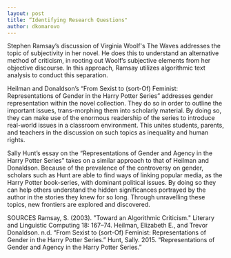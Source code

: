 ```yaml
---
layout: post
title: “Identifying Research Questions"
author: dkomarovo
---
```


Stephen Ramsay’s discussion of Virginia Woolf's The Waves addresses the topic of subjectivity in her novel. He does this to understand 
an alternative method of criticism, in rooting out Woolf’s subjective elements from her objective discourse. In this approach, Ramsay 
utilizes algorithmic text analysis to conduct this separation.

Heilman and Donaldson’s “From Sexist to (sort-Of) Feminist: Representations of Gender in the Harry Potter Series” addresses gender 
representation within the novel collection. They do so in order to outline the important issues, trans-morphing them into scholarly 
material. By doing so, they can make use of the enormous readership of the series to introduce real-world issues in a classroom 
environment. This unites students, parents, and teachers in the discussion on such topics as inequality and human rights.

Sally Hunt’s essay on the “Representations of Gender and Agency in the Harry Potter Series” takes on a similar approach to that of Heilman
and Donaldson. Because of the prevalence of the controversy on gender, scholars such as Hunt are able to find ways of linking popular 
media, as the Harry Potter book-series, with dominant political issues. By doing so they can help others understand the hidden significances 
portrayed by the author in the stories they knew for so long. Through unravelling these topics, new frontiers are explored and discovered.

SOURCES
Ramsay, S. (2003). "Toward an Algorithmic Criticism." Literary and Linguistic Computing 18: 167–74.
Heilman, Elizabeth E., and Trevor Donaldson. n.d. “From Sexist to (sort-Of) Feminist: Representations of Gender in the Harry Potter Series.” 
Hunt, Sally. 2015. “Representations of Gender and Agency in the Harry Potter Series.”
